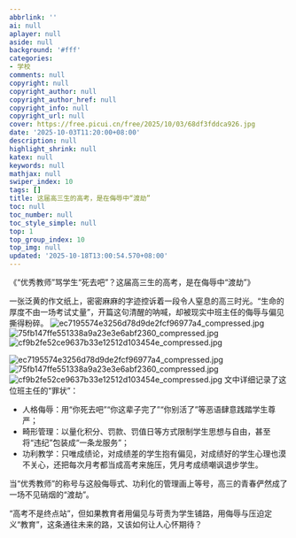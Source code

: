 ```yaml
---
abbrlink: ''
ai: null
aplayer: null
aside: null
background: '#fff'
categories:
- 学校
comments: null
copyright: null
copyright_author: null
copyright_author_href: null
copyright_info: null
copyright_url: null
cover: https://free.picui.cn/free/2025/10/03/68df3fddca926.jpg
date: '2025-10-03T11:20:00+08:00'
description: null
highlight_shrink: null
katex: null
keywords: null
mathjax: null
swiper_index: 10
tags: []
title: 这届高三生的高考，是在侮辱中“渡劫”
toc: null
toc_number: null
toc_style_simple: null
top: 1
top_group_index: 10
top_img: null
updated: '2025-10-18T13:00:54.570+08:00'
---
```

《“优秀教师”骂学生“死去吧”？这届高三生的高考，是在侮辱中“渡劫”》

一张泛黄的作文纸上，密密麻麻的字迹控诉着一段令人窒息的高三时光。“生命的厚度不由一场考试丈量”，开篇这句清醒的呐喊，却被现实中班主任的侮辱与偏见撕得粉碎。
![ec7195574e3256d78d9de2fcf96977a4_compressed.jpg](https://free.picui.cn/free/2025/10/03/68df3fded8209.jpg)
![75fb147ffe551338a9a23e3e6abf2360_compressed.jpg](https://free.picui.cn/free/2025/10/03/68df3fdea455f.jpg)
![cf9b2fe52ce9637b33e12512d103454e_compressed.jpg](https://free.picui.cn/free/2025/10/03/68df3fddca926.jpg)

![ec7195574e3256d78d9de2fcf96977a4_compressed.jpg](https://cdn-fusion.imgcdn.store/i/2025/VJctr1APL4sAj3DW.jpg)
![75fb147ffe551338a9a23e3e6abf2360_compressed.jpg](https://cdn-fusion.imgcdn.store/i/2025/tUy1VwYYnLKcsd2p.jpg)
![cf9b2fe52ce9637b33e12512d103454e_compressed.jpg](https://cdn-fusion.imgcdn.store/i/2025/BO8T0YOe4NEJozwN.jpg)
文中详细记录了这位班主任的“罪状”：

- 人格侮辱：用“你死去吧”“你这辈子完了”“你别活了”等恶语肆意践踏学生尊严；
- 畸形管理：以量化积分、罚款、罚值日等方式限制学生思想与自由，甚至将“违纪”包装成“一条龙服务”；
- 功利教学：只唯成绩论，对成绩差的学生抱有偏见，对成绩好的学生心理也漠不关心，还把每次月考都当成高考来施压，凭月考成绩嘲讽退步学生。

当“优秀教师”的称号与这般侮辱式、功利化的管理画上等号，高三的青春俨然成了一场不见硝烟的“渡劫”。

“高考不是终点站”，但如果教育者用偏见与苛责为学生铺路，用侮辱与压迫定义“教育”，这条通往未来的路，又该如何让人心怀期待？
